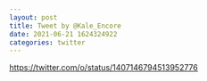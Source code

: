 ```yaml
--- 
layout: post 
title: Tweet by @Kale_Encore 
date: 2021-06-21 1624324922 
categories: twitter 
--- 
```

https://twitter.com/o/status/1407146794513952776